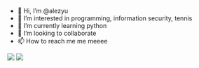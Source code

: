 - 👋 Hi, I’m @alezyu
- 👀 I’m interested in programming, information security, tennis
- 🌱 I’m currently learning python
- 💞️ I’m looking to collaborate 
- 📫 How to reach me me meeee

<!---
alezyu/alezyu is a ✨ special ✨ repository because its `README.md` (this file) appears on your GitHub profile.
You can click the Preview link to take a look at your changes.
--->
![](https://github-profile-summary-cards.vercel.app/api/cards/profile-details?username=alezyu&theme=transparent)
![](http://github-profile-summary-cards.vercel.app/api/cards/productive-time?username=alezyu&theme=transparent&utcOffset=+5)
